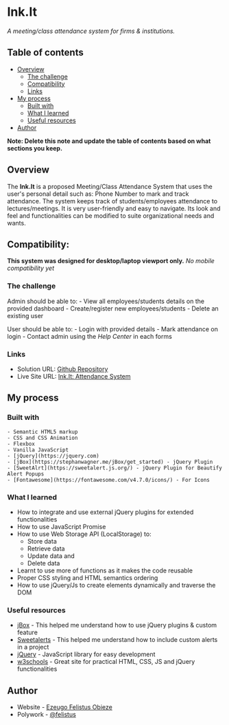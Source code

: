 # Ink.It
*A meeting/class attendance system for firms &amp; institutions.*

## Table of contents

- [Overview](#overview)
  - [The challenge](#the-challenge)
  - [Compatibility](#compatibility)
  - [Links](#links)
- [My process](#my-process)
  - [Built with](#built-with)
  - [What I learned](#what-i-learned)
  - [Useful resources](#useful-resources)
- [Author](#author)

**Note: Delete this note and update the table of contents based on what sections you keep.**

## Overview
The **Ink.It** is a proposed Meeting/Class Attendance System that uses the user's personal detail such as: Phone Number to mark and track attendance.
The system keeps track of students/employees attendance to lectures/meetings.
It is very user-friendly and easy to navigate. Its look and feel and functionalities can be modified to suite organizational needs and wants.

## Compatibility:
**This system was designed for desktop/laptop viewport only.**
*No mobile compatibility yet*

### The challenge

Admin should be able to:
    - View all employees/students details on the provided dashboard
    - Create/register new employees/students
    - Delete an existing user

User should be able to:
    - Login with provided details
    - Mark attendance on login
    - Contact admin using the *Help Center* in each forms

### Links

- Solution URL: [Github Repository](https://github.com/Felistus/Ink.It)
- Live Site URL: [Ink.It: Attendance System](https://felistus.github.io/Ink.It/index.html)

## My process

### Built with

    - Semantic HTML5 markup
    - CSS and CSS Animation
    - Flexbox
    - Vanilla JavaScript
    - [jQuery](https://jquery.com)
    - [jBox](https://stephanwagner.me/jBox/get_started) - jQuery Plugin
    - [SweetAlrt](https://sweetalert.js.org/) - jQuery Plugin for Beautify Alert Popups
    - [Fontawesome](https://fontawesome.com/v4.7.0/icons/) - For Icons

### What I learned
- How to integrate and use external jQuery plugins for extended functionalities
- How to use JavaScript Promise
- How to use Web Storage API (LocalStorage) to:
  - Store data
  - Retrieve data
  - Update data and 
  - Delete data
- Learnt to use more of functions as it makes the code reusable
- Proper CSS styling and HTML semantics ordering
- How to use jQuery/Js to create elements dynamically and traverse the DOM

### Useful resources

- [jBox](https://stephanwagner.me/jBox/get_started) - This helped me understand how to use jQuery plugins & custom feature
- [Sweetalerts](https://sweetalert.js.org/) - This helped me understand how to include custom alerts in a project
- [jQuery](https://jquery.com) - JavaScript library for easy development
- [w3schools](https://w3schools.com) - Great site for practical HTML, CSS, JS and jQuery functionalities

## Author

- Website - [Ezeugo Felistus Obieze](https://felistus.github.io/myportfolio/)
- Polywork - [@felistus](https://poly.work/felistus)